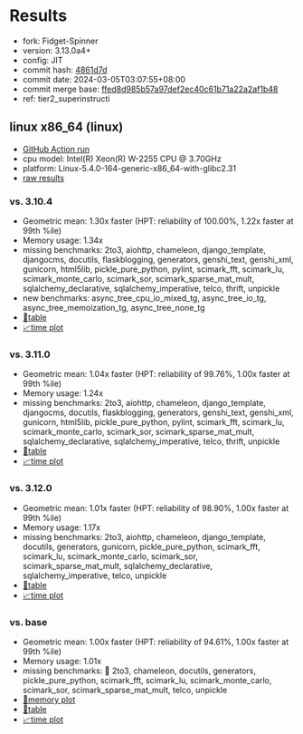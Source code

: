 # Results

- fork: Fidget-Spinner
- version: 3.13.0a4+
- config: JIT
- commit hash: [4861d7d](https://github.com/Fidget%2dSpinner/cpython/commit/4861d7d)
- commit date: 2024-03-05T03:07:55+08:00
- commit merge base: [ffed8d985b57a97def2ec40c61b71a22a2af1b48](https://github.com/Fidget%2dSpinner/cpython/commit/ffed8d985b57a97def2ec40c61b71a22a2af1b48)
- ref: tier2_superinstructi

## linux x86_64 (linux)

- [GitHub Action run](https://github.com/faster-cpython/benchmarking/actions/runs/8145868526)
- cpu model: Intel(R) Xeon(R) W-2255 CPU @ 3.70GHz
- platform: Linux-5.4.0-164-generic-x86_64-with-glibc2.31
- [raw results](bm-20240305-linux-x86_64-Fidget%252dSpinner-tier2_superinstructi-3.13.0a4%2B-4861d7d.json)

### vs. 3.10.4

- Geometric mean: 1.30x faster (HPT: reliability of 100.00%, 1.22x faster at 99th %ile)
- Memory usage: 1.34x
- missing benchmarks: 2to3, aiohttp, chameleon, django_template, djangocms, docutils, flaskblogging, generators, genshi_text, genshi_xml, gunicorn, html5lib, pickle_pure_python, pylint, scimark_fft, scimark_lu, scimark_monte_carlo, scimark_sor, scimark_sparse_mat_mult, sqlalchemy_declarative, sqlalchemy_imperative, telco, thrift, unpickle
- new benchmarks: async_tree_cpu_io_mixed_tg, async_tree_io_tg, async_tree_memoization_tg, async_tree_none_tg
- [📄table](bm-20240305-linux-x86_64-Fidget%252dSpinner-tier2_superinstructi-3.13.0a4%2B-4861d7d-vs-3.10.4.md)
- [📈time plot](bm-20240305-linux-x86_64-Fidget%252dSpinner-tier2_superinstructi-3.13.0a4%2B-4861d7d-vs-3.10.4.png)

### vs. 3.11.0

- Geometric mean: 1.04x faster (HPT: reliability of 99.76%, 1.00x faster at 99th %ile)
- Memory usage: 1.24x
- missing benchmarks: 2to3, aiohttp, chameleon, django_template, djangocms, docutils, flaskblogging, generators, genshi_text, genshi_xml, gunicorn, html5lib, pickle_pure_python, pylint, scimark_fft, scimark_lu, scimark_monte_carlo, scimark_sor, scimark_sparse_mat_mult, sqlalchemy_declarative, sqlalchemy_imperative, telco, thrift, unpickle
- [📄table](bm-20240305-linux-x86_64-Fidget%252dSpinner-tier2_superinstructi-3.13.0a4%2B-4861d7d-vs-3.11.0.md)
- [📈time plot](bm-20240305-linux-x86_64-Fidget%252dSpinner-tier2_superinstructi-3.13.0a4%2B-4861d7d-vs-3.11.0.png)

### vs. 3.12.0

- Geometric mean: 1.01x faster (HPT: reliability of 98.90%, 1.00x faster at 99th %ile)
- Memory usage: 1.17x
- missing benchmarks: 2to3, aiohttp, chameleon, django_template, docutils, generators, gunicorn, pickle_pure_python, scimark_fft, scimark_lu, scimark_monte_carlo, scimark_sor, scimark_sparse_mat_mult, sqlalchemy_declarative, sqlalchemy_imperative, telco, unpickle
- [📄table](bm-20240305-linux-x86_64-Fidget%252dSpinner-tier2_superinstructi-3.13.0a4%2B-4861d7d-vs-3.12.0.md)
- [📈time plot](bm-20240305-linux-x86_64-Fidget%252dSpinner-tier2_superinstructi-3.13.0a4%2B-4861d7d-vs-3.12.0.png)

### vs. base

- Geometric mean: 1.00x faster (HPT: reliability of 94.61%, 1.00x faster at 99th %ile)
- Memory usage: 1.01x
- missing benchmarks: 🔴 2to3, chameleon, docutils, generators, pickle_pure_python, scimark_fft, scimark_lu, scimark_monte_carlo, scimark_sor, scimark_sparse_mat_mult, telco, unpickle
- [🧠memory plot](bm-20240305-linux-x86_64-Fidget%252dSpinner-tier2_superinstructi-3.13.0a4%2B-4861d7d-vs-base-mem.png)
- [📄table](bm-20240305-linux-x86_64-Fidget%252dSpinner-tier2_superinstructi-3.13.0a4%2B-4861d7d-vs-base.md)
- [📈time plot](bm-20240305-linux-x86_64-Fidget%252dSpinner-tier2_superinstructi-3.13.0a4%2B-4861d7d-vs-base.png)

